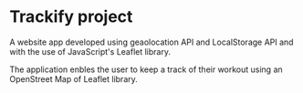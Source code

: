 # Trackify project

A website app developed using geaolocation API and LocalStorage API and with the use of JavaScript's Leaflet library.

The application enbles the user to keep a track of their workout using an
OpenStreet Map of Leaflet library.
